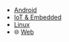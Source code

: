 
- [Android](projects/android)
- [IoT & Embedded](projects/iot)
- [Linux](projects/linux)
- 🌐 [Web](projects/web)
